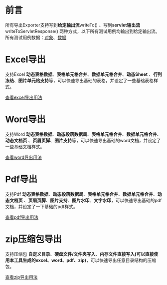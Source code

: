 
# 前言
所有导出Exporter支持写到**给定输出流**writeTo() 、写到**servlet输出流**writeToServletResponse() 两种方式，以下所有测试用例均输出到给定输出流。   
所有测试用例数据：[对象](./src/test/java/cn/wisewe/docx4j/output/builder/Person.java)、[数据](./src/test/java/cn/wisewe/docx4j/output/builder/SpecDataFactory.java)   

# Excel导出
支持Excel **动态表格数据**、**表格单元格合并**、**数据单元格合并**、**动态Sheet** 、**行列冻结**、**图片单元格支持**等，可以快速导出基础的表格，并设定了一些基础表格样式。

[查看excel导出用法](./spread-sheet.md)

# Word导出

支持Word **动态表格数据**、**动态段落数据局**、**表格单元格合并**、**数据单元格合并**、**动态文档页** 、**页眉页脚**、**图片支持**等，可以快速导出基础的word文档，并设定了一些基础文档样式。

[查看word导出用法](./document.md)

# Pdf导出
支持Pdf **动态表格数据**、**动态段落数据局**、**表格单元格合并**、**数据单元格合并**、**动态文档页** 、**页眉页脚**、**图片支持**、**图片水印**、**文字水印**，可以快速导出基础的pdf文档，并设定了一下基础的pdf样式。

[查看pdf导出用法](./portable.md)

# zip压缩包导出

支持压缩包 **自定义目录**、**硬盘文件/文件夹写入**、**内存文件直接写入(可以直接使用本工具生成的excel、word、pdf、zip)**，可以快速导出任意目录结构的压缩包。

[查看zip导出用法](./compression.md)